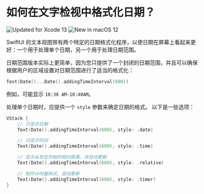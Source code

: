 如何在文字检视中格式化日期？
===

![Updated for Xcode 13](https://img.shields.io/static/v1?label=&message=Updated%20for%20Xcode%2013.1&color=blue&logo=Xcode&logoColor=white)
![New in macOS 12](https://img.shields.io/static/v1?label=&message=New%20in%20macOS%2012&color=lightgrey&logo=apple)

SwiftUI 的文本视图带有两个特定的日期格式化程序，以使日期在屏幕上看起来更好：一个用于处理单个日期，另一个用于处理日期范围。

日期范围版本实际上更简单，因为您只提供了一个封闭的日期范围，并且可以确保根据用户的区域设置对日期范围进行了适当的格式化：

```swift
Text(Date()...Date().addingTimeInterval(600))
```

例如，可能显示 `10:30 AM-10:40AM`。

处理单个日期时，应提供一个 `style` 参数来确定日期的格式。 以下是一些选项：

```swift
VStack {
    // 只显示日期
    Text(Date().addingTimeInterval(600), style: .date)

    // 只显示时间
    Text(Date().addingTimeInterval(600), style: .time)

    // 显示从现在开始的相对距离，并自动更新
    Text(Date().addingTimeInterval(600), style: .relative)

    // 制作计时器样式，自动更新
    Text(Date().addingTimeInterval(600), style: .timer)
}
```